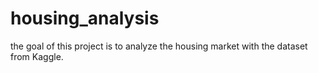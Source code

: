 # housing_analysis
the goal of this project is to analyze the housing market with the dataset from Kaggle.
